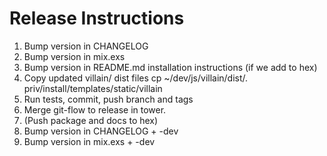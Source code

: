 # Release Instructions

  1. Bump version in CHANGELOG
  2. Bump version in mix.exs
  3. Bump version in README.md installation instructions (if we add to hex)
  4. Copy updated villain/ dist files
     cp ~/dev/js/villain/dist/*.* priv/install/templates/static/villain
  5. Run tests, commit, push branch and tags
  6. Merge git-flow to release in tower.
  7. (Push package and docs to hex)
  8. Bump version in CHANGELOG + -dev
  9. Bump version in mix.exs + -dev